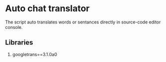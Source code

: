 # Auto chat translator


The script auto translates words or sentances directly in source-code editor console.

## Libraries
1. googletrans==3.1.0a0